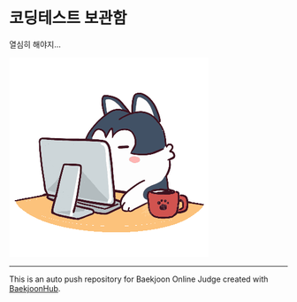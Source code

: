 # 코딩테스트 보관함

열심히 해야지...

![image](image/15-23-06-837_512.gif)



---
This is an auto push repository for Baekjoon Online Judge created with [BaekjoonHub](https://github.com/BaekjoonHub/BaekjoonHub).
